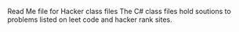 Read Me file for Hacker class files
The C# class files hold soutions to problems listed on leet code and hacker rank sites.
